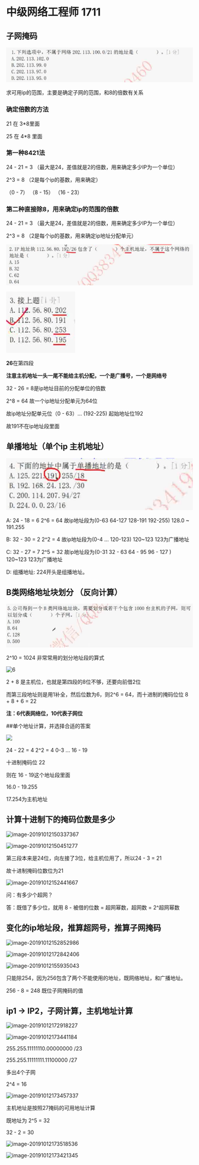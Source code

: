 # 中级网络工程师 1711

## 子网掩码

![1](./img/1.png)

求可用ip的范围，主要是确定子网的范围，和8的倍数有关系

### 确定倍数的方法

21 在 3*8里面

25 在 4*8 里面

### 第一种8421法

24 - 21 = 3 （最大是24，差值就是2的倍数，用来确定多少IP为一个单位）

2^3 = 8 （2是每个ip的基数，用来确定）

（0 - 7） （8 - 15） （16 - 23）

### 第二种直接除8，用来确定ip的范围的倍数

24 - 21 = 3 （最大是24，差值就是2的倍数，用来确定多少IP为一个单位）

2^3 = 8 （2是每个ip的基数，用来确定ip地址分配单元）

![2](./img/2.png)

![3](./img/3.png)

**26**在第四段

**注意主机地址一头一尾不能给主机分配，一个是广播号，一个是网络号**

32 - 26 = 8是ip地址目前的分配单位的倍数

2^8 = 64 故一个ip地址分配单元为64位

故ip地址分配单元位（0 - 63）... (192-225) 起始地址位192

故191不在ip地址段里面

## 单播地址（单个ip 主机地址）

![4](./img/4.png)

A: 24 - 18 = 6   2^6 = 64 故ip地址段为(0-63   64-127   128-191   192-255) 128.0 ~ 191.255

B: 32 - 30 = 2   2^2 = 4 故ip地址段为(0-4   ...   120-123)  120~123 123为广播地址

C: 32 - 27 = 7 2^5 = 32 故ip地址段为(0-31 32 - 63 64 - 95 96 - 127 )  120~123 123为广播地址

D: 组播地址: 224开头是组播地址。

## B类网络地址块划分 （反向计算）

![5](./img/5.png)

2^10 = 1024 非常常用的划分地址段的算式

![6](/Users/luoxh/Desktop/TestNotes/img/5-1.png)

2 + 8 是主机位，也就是第四段的8位不够，还要向前借2位

而第三段地址则是用1补全，然后位数为6，则2^6 = 64，而十进制的掩码位位 8 + 8 + 6 = 22

**注：6代表网络位，10代表子网位**





##单个地址计算，并选择合适的答案 

![](/Users/luoxh/Desktop/TestNotes/img/6.png)

24 - 22 = 4   2^2 = 4    0-3  ... 16 - 19

十进制掩码位 22

则在 16 - 19这个地址段里面

16.0 - 19.255

17.254为主机地址



## 计算十进制下的掩码位数是多少

![image-20191012150337367](/Users/luoxh/Desktop/TestNotes/img/7.png)

![image-20191012150451277](/Users/luoxh/Desktop/TestNotes/img/7-1.png)

第三段本来是24位，向左接了3位，给主机位用了，所以24 - 3 = 21

故十进制掩码位数位为21

![image-20191012152441667](/Users/luoxh/Desktop/TestNotes/img/7-2.png)

问：有多少个超网？

答：既借了多少位，就用 8 - 被借的位数 = 超网幂数，超网数 = 2^超网幂数



## 变化的ip地址段，推算超网号，推算子网掩码

![image-20191012152852986](/Users/luoxh/Desktop/TestNotes/img/8.png)

![image-20191012172842406](/Users/luoxh/Desktop/TestNotes/img/9.png)

![image-20191012155935043](/Users/luoxh/Desktop/TestNotes/img/8-1.png)

只能除254，因为256包含了两个不能使用的地址，既网络地址，和广播地址。

 256 - 8 = 248 既位子网掩码的值

## ip1  -> IP2，子网计算，主机地址计算

![image-20191012172918227](/Users/luoxh/Desktop/TestNotes/img/10.png)

![image-20191012173441184](/Users/luoxh/Desktop/TestNotes/img/11.png)



255.255.11111110.00000000 /23

255.255.11111111.11100000 /27

多出4个子网

2^4 = 16

![image-20191012173457337](/Users/luoxh/Desktop/TestNotes/img/10-1.png)





主机地址是按照27掩码的可用地址计算

既地址为  2^5 = 32

32 - 2 = 30



![image-20191012173518536](/Users/luoxh/Desktop/TestNotes/img/11-1.png)







![image-20191012173421345](/Users/luoxh/Desktop/TestNotes/img/12.png)